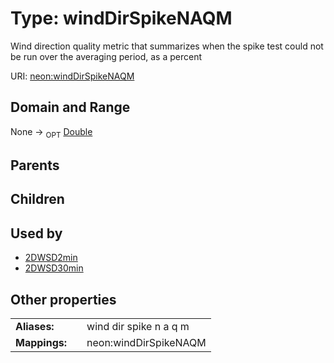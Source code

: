 
# Type: windDirSpikeNAQM


Wind direction quality metric that summarizes when the spike test could not be run over the averaging period, as a percent

URI: [neon:windDirSpikeNAQM](https://data.neonscience.org/windDirSpikeNAQM)


## Domain and Range

None ->  <sub>OPT</sub> [Double](types/Double.md)

## Parents


## Children


## Used by

 * [2DWSD2min](2DWSD2min.md)
 * [2DWSD30min](2DWSD30min.md)

## Other properties

|  |  |  |
| --- | --- | --- |
| **Aliases:** | | wind dir spike n a q m |
| **Mappings:** | | neon:windDirSpikeNAQM |

